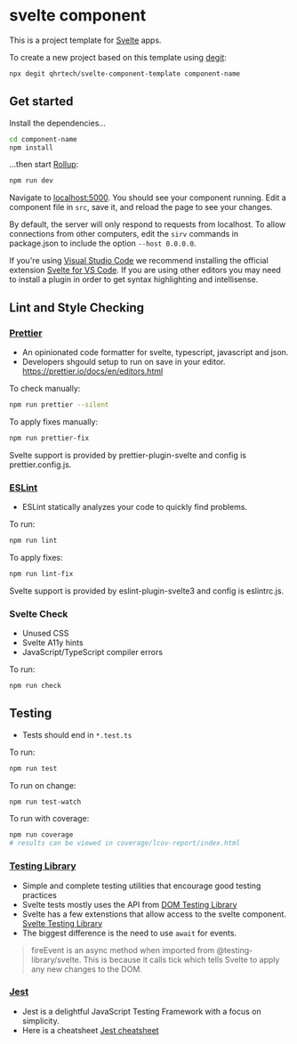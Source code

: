 # svelte component

This is a project template for [Svelte](https://svelte.dev) apps. 

To create a new project based on this template using [degit](https://github.com/Rich-Harris/degit):

```bash
npx degit qhrtech/svelte-component-template component-name

```

## Get started

Install the dependencies...

```bash
cd component-name
npm install
```

...then start [Rollup](https://rollupjs.org):

```bash
npm run dev
```

Navigate to [localhost:5000](http://localhost:5000). You should see your component running. Edit a component file in `src`, save it, and reload the page to see your changes.

By default, the server will only respond to requests from localhost. To allow connections from other computers, edit the `sirv` commands in package.json to include the option `--host 0.0.0.0`.

If you're using [Visual Studio Code](https://code.visualstudio.com/) we recommend installing the official extension [Svelte for VS Code](https://marketplace.visualstudio.com/items?itemName=svelte.svelte-vscode). If you are using other editors you may need to install a plugin in order to get syntax highlighting and intellisense.

## Lint and Style Checking

### [Prettier](https://prettier.io/)
* An opinionated code formatter for svelte, typescript, javascript and json. 
* Developers shgould setup to run on save in your editor. https://prettier.io/docs/en/editors.html

To check manually:
```bash
npm run prettier --silent
```

To apply fixes manually:
```bash
npm run prettier-fix
```

Svelte support is provided by prettier-plugin-svelte and config is prettier.config.js.

### [ESLint](https://eslint.org/)
* ESLint statically analyzes your code to quickly find problems.

To run:
```bash
npm run lint
```

To apply fixes:
```bash
npm run lint-fix
```

Svelte support is provided by eslint-plugin-svelte3 and config is eslintrc.js.

### Svelte Check
* Unused CSS
* Svelte A11y hints
* JavaScript/TypeScript compiler errors

To run:
```bash
npm run check
```

## Testing
* Tests should end in `*.test.ts`

To run:
```bash
npm run test
```

To run on change:
```bash
npm run test-watch
```

To run with coverage:
```bash
npm run coverage
# results can be viewed in coverage/lcov-report/index.html
```

### [Testing Library](https://testing-library.com/)
* Simple and complete testing utilities that encourage good testing practices
* Svelte tests mostly uses the API from [DOM Testing Library](https://testing-library.com/docs/dom-testing-library/api)
* Svelte has a few extenstions that allow access to the svelte component. [Svelte Testing Library](https://testing-library.com/docs/svelte-testing-library/api)
* The biggest difference is the need to use `await` for events.
> fireEvent is an async method when imported from @testing-library/svelte. This is because it calls tick which tells Svelte to apply any new changes to the DOM.

### [Jest](https://jestjs.io/)
* Jest is a delightful JavaScript Testing Framework with a focus on simplicity.
* Here is a cheatsheet [Jest cheatsheet](https://devhints.io/jest)

